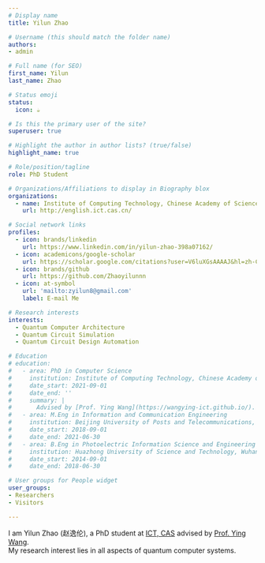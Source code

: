 ```yaml
---
# Display name
title: Yilun Zhao

# Username (this should match the folder name)
authors:
- admin

# Full name (for SEO)
first_name: Yilun
last_name: Zhao

# Status emoji
status:
  icon: ☕️

# Is this the primary user of the site?
superuser: true

# Highlight the author in author lists? (true/false)
highlight_name: true

# Role/position/tagline
role: PhD Student

# Organizations/Affiliations to display in Biography blox
organizations:
  - name: Institute of Computing Technology, Chinese Academy of Sciences (ICT, CAS)
    url: http://english.ict.cas.cn/

# Social network links
profiles:
  - icon: brands/linkedin
    url: https://www.linkedin.com/in/yilun-zhao-398a07162/
  - icon: academicons/google-scholar
    url: https://scholar.google.com/citations?user=V6luXGsAAAAJ&hl=zh-CN&oi=sra
  - icon: brands/github
    url: https://github.com/Zhaoyilunnn
  - icon: at-symbol
    url: 'mailto:zyilun8@gmail.com'
    label: E-mail Me

# Research interests
interests:
  - Quantum Computer Architecture
  - Quantum Circuit Simulation
  - Quantum Circuit Design Automation

# Education
# education:
#   - area: PhD in Computer Science
#     institution: Institute of Computing Technology, Chinese Academy of Sciences
#     date_start: 2021-09-01
#     date_end: ''
#     summary: |
#       Advised by [Prof. Ying Wang](https://wangying-ict.github.io/).
#   - area: M.Eng in Information and Communication Engineering
#     institution: Beijing University of Posts and Telecommunications, Beijing, China
#     date_start: 2018-09-01
#     date_end: 2021-06-30
#   - area: B.Eng in Photoelectric Information Science and Engineering
#     institution: Huazhong University of Science and Technology, Wuhan, China
#     date_start: 2014-09-01
#     date_end: 2018-06-30

# User groups for People widget
user_groups:
- Researchers
- Visitors

---
```


I am Yilun Zhao (赵逸伦), a PhD student at [ICT, CAS](http://english.ict.cas.cn/) advised by [Prof. Ying Wang](https://wangying-ict.github.io/).  
My research interest lies in all aspects of quantum computer systems.
